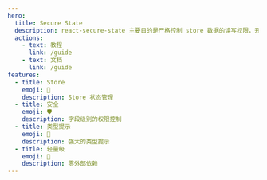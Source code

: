 ```yaml
---
hero:
  title: Secure State
  description: react-secure-state 主要目的是严格控制 store 数据的读写权限，开发者可以显示声明申请字段的读写权限，若字段不在申请的权限内，则不允许修改
  actions:
    - text: 教程
      link: /guide
    - text: 文档
      link: /guide
features:
  - title: Store
    emoji: 💎
    description: Store 状态管理
  - title: 安全
    emoji: 🛡️
    description: 字段级别的权限控制
  - title: 类型提示
    emoji: 📝
    description: 强大的类型提示
  - title: 轻量级
    emoji: 🚀
    description: 零外部依赖
---
```

